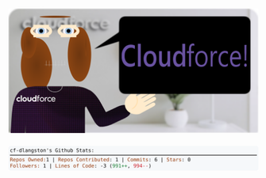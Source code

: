 <!-- 
Version 3.0.136
Built Thu Nov 07 2024 05:19:12 GMT+0000 (Coordinated Universal Time)
-->

<h1 align="center">
  <a href="https://github.com/cf-dlangston/cf-dlangston/tree/master/src" title="Click to View Source">
    <picture width="100%" alt="Dylan">
      <source media="(prefers-color-scheme: dark)" srcset="dylan-dark.svg?version=3.0.136">
      <img src="dylan-light.svg?version=3.0.136" alt="Dylan">
    </picture>
  </a>
</h1>

<div align="center">
  <picture width="100%" alt="Profile Info and Stats">
    <source media="(prefers-color-scheme: dark)" srcset="stats-dark.svg?version=3.0.136">
    <img src="stats-light.svg?version=3.0.136" alt="Profile Info and Stats">
  </picture>
</div>
